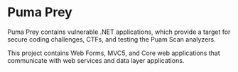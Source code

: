 # Puma Prey
Puma Prey contains vulnerable .NET applications, which provide a target for secure coding challenges, CTFs, and testing the Puam Scan analyzers.

This project contains Web Forms, MVC5, and Core web applications that communicate with web services and data layer applications.
